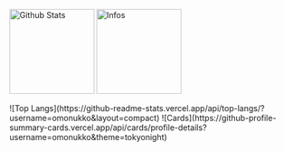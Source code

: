 <p align="left"> 
  <img alt="Github Stats" height="150px" src="https://github-readme-stats.vercel.app/api?username=omonukko&show_icons=true&theme=dark" />
  <img alt="Infos" height="150px" src="https://github-readme-stats.vercel.app/api?username=omonukko&count_private=true&show_icons=true&show_icons=true&theme=tokyonight&custom_title=status" />
</p>
![Top Langs](https://github-readme-stats.vercel.app/api/top-langs/?username=omonukko&layout=compact)
![Cards](https://github-profile-summary-cards.vercel.app/api/cards/profile-details?username=omonukko&theme=tokyonight)
